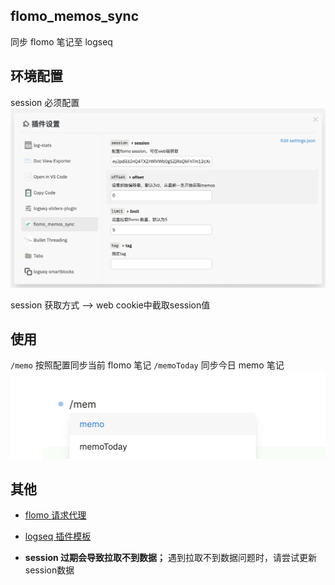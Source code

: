 ## flomo_memos_sync

同步 flomo 笔记至 logseq

## 环境配置

session 必须配置
![setting](./images/setting.png)

session 获取方式 --> web cookie中截取session值


## 使用

`/memo` 按照配置同步当前 flomo 笔记
`/memoToday` 同步今日 memo 笔记
![memo](./images/memo.png)

## 其他

- [flomo 请求代理](https://github.com/duiliuliu/flomo-api-proxy/blob/main/pages/api/flomo.js)
- [logseq 插件模板](https://github.com/QWxleA/logseq-plugin-starter-template)

- **session 过期会导致拉取不到数据；** 遇到拉取不到数据问题时，请尝试更新session数据